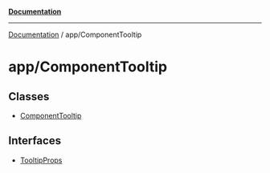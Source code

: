 [**Documentation**](../../index.md)

***

[Documentation](../../index.md) / app/ComponentTooltip

# app/ComponentTooltip

## Classes

- [ComponentTooltip](classes/ComponentTooltip.md)

## Interfaces

- [TooltipProps](interfaces/TooltipProps.md)
